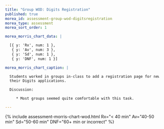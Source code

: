 ```yaml
---
title: "Group WOD: Digits Registration"
published: true
morea_id: assessment-group-wod-digitsregistration
morea_type: assessment
morea_sort_order: 1

morea_morris_chart_data: |

  [{ y: 'Rx', num: 1 },
   { y: 'Av', num: 3 },
   { y: 'Sd', num: 1 },
   { y: 'DNF', num: 1 }]

morea_morris_chart_caption: |

  Students worked in groups in-class to add a registration page for new users to one of 
  their Digits applications.

  Discussion:

     * Most groups seemed quite comfortable with this task.

---
```


{%  include assessment-morris-chart-wod.html Rx="< 40 min" Av="40-50 min" Sd="50-60 min" DNF="60+ min or incorrect"  %}


